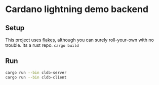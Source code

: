 # Cardano lightning demo backend

## Setup

This project uses [flakes](https://nixos.wiki/wiki/Flakes), 
although you can surely roll-your-own with no trouble.
Its a rust repo. `cargo build`

## Run 

```sh
cargo run --bin cldb-server
cargo run --bin cldb-client
```
```
```
